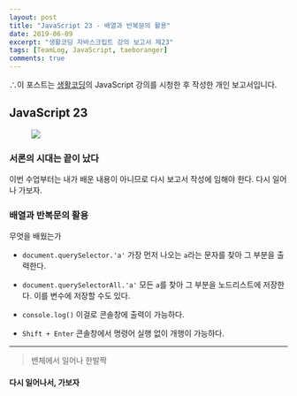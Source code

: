 ```yaml
---
layout: post
title: "JavaScript 23 - 배열과 반복문의 활용"
date: 2019-06-09
excerpt: "생활코딩 자바스크립트 강의 보고서 제23"
tags: [TeamLog, JavaScript, taeboranger]
comments: true
---
```


∴이 포스트는 [생활코딩](https://www.youtube.com/playlist?list=PLuHgQVnccGMBB348PWRN0fREzYcYgFybf)의 JavaScript 강의를 시청한 후 작성한 개인 보고서입니다.

## JavaScript 23

<figure class="half">
    <a href="https://www.lform.com/_assets/packages/wp/assets/uploaded/2017/08/lform_javascript_blog_header_image-1600x1080.jpg"><img src="https://www.lform.com/_assets/packages/wp/assets/uploaded/2017/08/lform_javascript_blog_header_image-1600x1080.jpg"></a>
</figure>

### 서론의 시대는 끝이 났다
이번 수업부터는 내가 배운 내용이 아니므로 다시 보고서 작성에 임해야 한다. 다시 일어나 가보자.


### 배열과 반복문의 활용

무엇을 배웠는가

* `document.querySelector.'a'`
가장 먼저 나오는 `a`라는 문자를 찾아 그 부분을 출력한다.

* `document.querySelectorAll.'a'`
모든 `a`를 찾아 그 부분을 노드리스트에 저장한다. 이를 변수에 저장할 수도 있다.

* `console.log()`
이걸로 콘솔창에 출력이 가능하다.

* `Shift + Enter`
콘솔창에서 명령어 실행 없이 개행이 가능하다.

---
>밴체에서 일어나 한발짝

#### 다시 일어나서, 가보자
